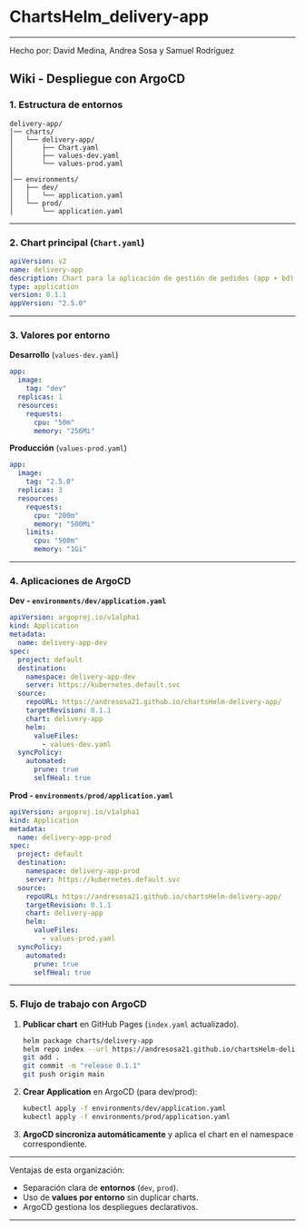 # ChartsHelm_delivery-app

---

Hecho por: David Medina, Andrea Sosa y Samuel Rodríguez

## Wiki - Despliegue con ArgoCD

### 1. Estructura de entornos

```
delivery-app/
│── charts/
│   └── delivery-app/
│       ├── Chart.yaml
│       ├── values-dev.yaml
│       └── values-prod.yaml
│
│── environments/
│   ├── dev/
│   │   └── application.yaml
│   └── prod/
│       └── application.yaml
```

---

### 2. Chart principal (`Chart.yaml`)

```yaml
apiVersion: v2
name: delivery-app
description: Chart para la aplicación de gestión de pedidos (app + bd)
type: application
version: 0.1.1
appVersion: "2.5.0"
```

---

### 3. Valores por entorno

**Desarrollo** (`values-dev.yaml`)

```yaml
app:
  image:
    tag: "dev"
  replicas: 1
  resources:
    requests:
      cpu: "50m"
      memory: "256Mi"
```

**Producción** (`values-prod.yaml`)

```yaml
app:
  image:
    tag: "2.5.0"
  replicas: 3
  resources:
    requests:
      cpu: "200m"
      memory: "500Mi"
    limits:
      cpu: "500m"
      memory: "1Gi"
```

---

### 4. Aplicaciones de ArgoCD

**Dev - `environments/dev/application.yaml`**

```yaml
apiVersion: argoproj.io/v1alpha1
kind: Application
metadata:
  name: delivery-app-dev
spec:
  project: default
  destination:
    namespace: delivery-app-dev
    server: https://kubernetes.default.svc
  source:
    repoURL: https://andresosa21.github.io/chartsHelm-delivery-app/
    targetRevision: 0.1.1
    chart: delivery-app
    helm:
      valueFiles:
        - values-dev.yaml
  syncPolicy:
    automated:
      prune: true
      selfHeal: true
```

**Prod - `environments/prod/application.yaml`**

```yaml
apiVersion: argoproj.io/v1alpha1
kind: Application
metadata:
  name: delivery-app-prod
spec:
  project: default
  destination:
    namespace: delivery-app-prod
    server: https://kubernetes.default.svc
  source:
    repoURL: https://andresosa21.github.io/chartsHelm-delivery-app/
    targetRevision: 0.1.1
    chart: delivery-app
    helm:
      valueFiles:
        - values-prod.yaml
  syncPolicy:
    automated:
      prune: true
      selfHeal: true
```

---

### 5. Flujo de trabajo con ArgoCD

1. **Publicar chart** en GitHub Pages (`index.yaml` actualizado).

   ```bash
   helm package charts/delivery-app
   helm repo index --url https://andresosa21.github.io/chartsHelm-delivery-app/ .
   git add .
   git commit -m "release 0.1.1"
   git push origin main
   ```

2. **Crear Application** en ArgoCD (para dev/prod):

   ```bash
   kubectl apply -f environments/dev/application.yaml
   kubectl apply -f environments/prod/application.yaml
   ```

3. **ArgoCD sincroniza automáticamente** y aplica el chart en el namespace correspondiente.

---

Ventajas de esta organización:

* Separación clara de **entornos** (`dev`, `prod`).
* Uso de **values por entorno** sin duplicar charts.
* ArgoCD gestiona los despliegues declarativos.

---
